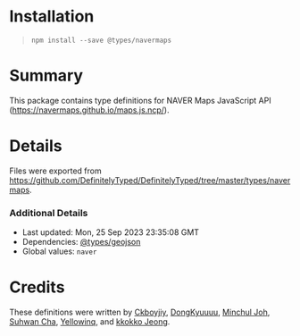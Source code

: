 # Installation
> `npm install --save @types/navermaps`

# Summary
This package contains type definitions for NAVER Maps JavaScript API (https://navermaps.github.io/maps.js.ncp/).

# Details
Files were exported from https://github.com/DefinitelyTyped/DefinitelyTyped/tree/master/types/navermaps.

### Additional Details
 * Last updated: Mon, 25 Sep 2023 23:35:08 GMT
 * Dependencies: [@types/geojson](https://npmjs.com/package/@types/geojson)
 * Global values: `naver`

# Credits
These definitions were written by [Ckboyjiy](https://github.com/ckboyjiy), [DongKyuuuu](https://github.com/DongKyuuuu), [Minchul Joh](https://github.com/fclemonschool), [Suhwan Cha](https://github.com/suhwancha), [Yellowinq](https://github.com/hig4342), and [kkokko Jeong](https://github.com/kkokkojeong).
